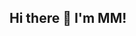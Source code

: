 ## Hi there 👋 I'm MM!



<!--
**mm-xo/mm-xo** is a ✨ _special_ ✨ repository because its `README.md` (this file) appears on your GitHub profile.
### This "about me" is left as an exercise for the reader
Here are some ideas to get you started:

- 🔭 I’m currently working on ...
- 🌱 I’m currently learning ...
- 👯 I’m looking to collaborate on ...
- 🤔 I’m looking for help with ...
- 💬 Ask me about ...
- 📫 How to reach me: ...
- 😄 Pronouns: ...
- ⚡ Fun fact: ...
-->
